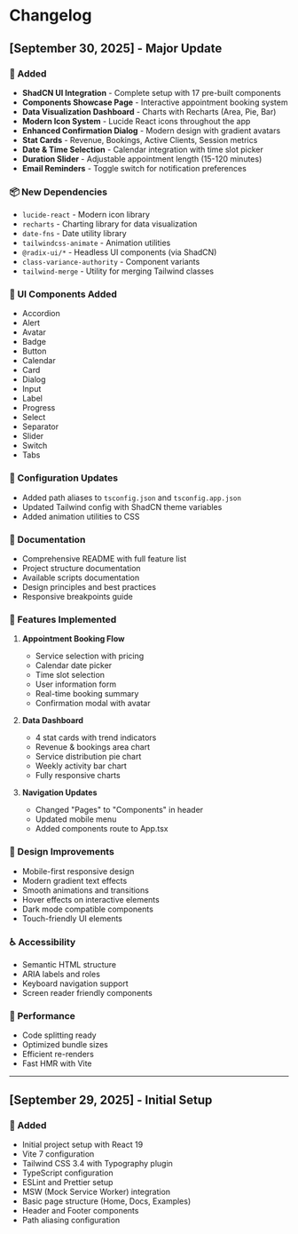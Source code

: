 # Changelog

## [September 30, 2025] - Major Update

### 🎉 Added
- **ShadCN UI Integration** - Complete setup with 17 pre-built components
- **Components Showcase Page** - Interactive appointment booking system
- **Data Visualization Dashboard** - Charts with Recharts (Area, Pie, Bar)
- **Modern Icon System** - Lucide React icons throughout the app
- **Enhanced Confirmation Dialog** - Modern design with gradient avatars
- **Stat Cards** - Revenue, Bookings, Active Clients, Session metrics
- **Date & Time Selection** - Calendar integration with time slot picker
- **Duration Slider** - Adjustable appointment length (15-120 minutes)
- **Email Reminders** - Toggle switch for notification preferences

### 📦 New Dependencies
- `lucide-react` - Modern icon library
- `recharts` - Charting library for data visualization
- `date-fns` - Date utility library
- `tailwindcss-animate` - Animation utilities
- `@radix-ui/*` - Headless UI components (via ShadCN)
- `class-variance-authority` - Component variants
- `tailwind-merge` - Utility for merging Tailwind classes

### 🎨 UI Components Added
- Accordion
- Alert
- Avatar
- Badge
- Button
- Calendar
- Card
- Dialog
- Input
- Label
- Progress
- Select
- Separator
- Slider
- Switch
- Tabs

### 🔧 Configuration Updates
- Added path aliases to `tsconfig.json` and `tsconfig.app.json`
- Updated Tailwind config with ShadCN theme variables
- Added animation utilities to CSS

### 📝 Documentation
- Comprehensive README with full feature list
- Project structure documentation
- Available scripts documentation
- Design principles and best practices
- Responsive breakpoints guide

### 🎯 Features Implemented
1. **Appointment Booking Flow**
   - Service selection with pricing
   - Calendar date picker
   - Time slot selection
   - User information form
   - Real-time booking summary
   - Confirmation modal with avatar

2. **Data Dashboard**
   - 4 stat cards with trend indicators
   - Revenue & bookings area chart
   - Service distribution pie chart
   - Weekly activity bar chart
   - Fully responsive charts

3. **Navigation Updates**
   - Changed "Pages" to "Components" in header
   - Updated mobile menu
   - Added components route to App.tsx

### 🎨 Design Improvements
- Mobile-first responsive design
- Modern gradient text effects
- Smooth animations and transitions
- Hover effects on interactive elements
- Dark mode compatible components
- Touch-friendly UI elements

### ♿ Accessibility
- Semantic HTML structure
- ARIA labels and roles
- Keyboard navigation support
- Screen reader friendly components

### 🚀 Performance
- Code splitting ready
- Optimized bundle sizes
- Efficient re-renders
- Fast HMR with Vite

---

## [September 29, 2025] - Initial Setup

### 🎉 Added
- Initial project setup with React 19
- Vite 7 configuration
- Tailwind CSS 3.4 with Typography plugin
- TypeScript configuration
- ESLint and Prettier setup
- MSW (Mock Service Worker) integration
- Basic page structure (Home, Docs, Examples)
- Header and Footer components
- Path aliasing configuration
